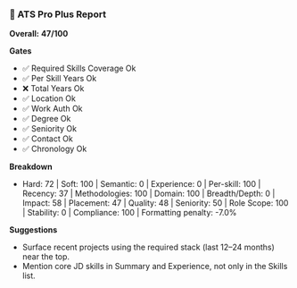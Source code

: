 ### 🧠 ATS Pro Plus Report
**Overall:** **47/100**

**Gates**
- ✅ Required Skills Coverage Ok
- ✅ Per Skill Years Ok
- ❌ Total Years Ok
- ✅ Location Ok
- ✅ Work Auth Ok
- ✅ Degree Ok
- ✅ Seniority Ok
- ✅ Contact Ok
- ✅ Chronology Ok

**Breakdown**
- Hard: 72 | Soft: 100 | Semantic: 0 | Experience: 0 | Per-skill: 100 | Recency: 37 | Methodologies: 100 | Domain: 100 | Breadth/Depth: 0 | Impact: 58 | Placement: 47 | Quality: 48 | Seniority: 50 | Role Scope: 100 | Stability: 0 | Compliance: 100 | Formatting penalty: -7.0%

**Suggestions**
- Surface recent projects using the required stack (last 12–24 months) near the top.
- Mention core JD skills in Summary and Experience, not only in the Skills list.